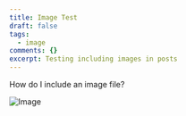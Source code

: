 ```yaml
---
title: Image Test
draft: false
tags:
  - image
comments: {}
excerpt: Testing including images in posts
---
```

How do I include an image file?

![Image](/uploads/img_4907.png)
